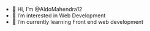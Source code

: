 - 👋 Hi, I’m @AldoMahendra12
- 👀 I’m interested in Web Development
- 🌱 I’m currently learning Front end web development

<!---
AldoMahendra12/AldoMahendra12 is a ✨ special ✨ repository because its `README.md` (this file) appears on your GitHub profile.
You can click the Preview link to take a look at your changes.
--->
